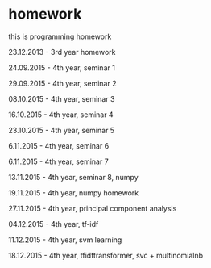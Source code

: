 homework
========

this is programming homework

23.12.2013 - 3rd year homework

24.09.2015 - 4th year, seminar 1

29.09.2015 - 4th year, seminar 2

08.10.2015 - 4th year, seminar 3

16.10.2015 - 4th year, seminar 4

23.10.2015 - 4th year, seminar 5

6.11.2015 - 4th year, seminar 6

6.11.2015 - 4th year, seminar 7

13.11.2015 - 4th year, seminar 8, numpy

19.11.2015 - 4th year, numpy homework

27.11.2015 - 4th year, principal component analysis

04.12.2015 - 4th year, tf-idf

11.12.2015 - 4th year, svm learning

18.12.2015 - 4th year, tfidftransformer, svc + multinomialnb